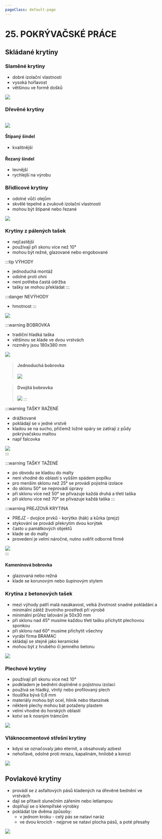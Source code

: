 ```yaml
---
pageClass: default-page
---
```


# 25. POKRÝVAČSKÉ PRÁCE

<!--
TODO: dodělat speciální tašky, např hřebenáč
-->

## Skládané krytiny

### Slaměné krytiny

- dobré izolační vlastnosti
- vysoká hořlavost
- většinou ve formě došků

<img class="centered_image" src="/images/pos/25/dosek.jpg" />

### Dřevěné krytiny

<br>
<img class="centered_image" src="/images/pos/25/drevo.jpg" />

#### Štípaný šindel

- kvalitnější

#### Řezaný šindel

- levnější
- rychlejší na výrobu

### Břidlicové krytiny

- odolné vůči olejům
- skvělé tepelné a zvukově izolační vlastnosti
- mohou být štípané nebo řezané

<img class="centered_image" src="/images/pos/25/bridlice.jpg" />

### Krytiny z pálených tašek

- nejčastější
- používají při skonu více než 10°
- mohou být režné, glazované nebo engobované

:::tip VÝHODY

- jednoduchá montáž
- odolné proti ohni
- není potřeba častá údržba
- tašky se mohou překládat
  :::

:::danger NEVÝHODY

- hmotnost
  :::

<img class="centered_image" src="/images/pos/25/tasky.jpg" />

:::warning BOBROVKA

- tradiční hladká taška
- většinou se klade ve dvou vrstvách
- rozměry jsou 180x380 mm

<img class="centered_image" src="/images/pos/25/bobrovka.jpg" />
<br>

> #### Jednoduchá bobrovka
>
> <img class="centered_image" src="/images/pos/25/bobrovka_jednoducha.jpg" />

> #### Dvojitá bobrovka
>
> <img class="centered_image" src="/images/pos/25/bobrovka_dvojita.jpg" />
> :::

:::warning TAŠKY RAŽENÉ

- drážkované
- pokládají se v jedné vrstvě
- kladou se na sucho, přičemž ložné spáry se zatírají z půdy pokrývačskou maltou
- např falcovka

<img class="centered_image" src="/images/pos/25/falcovka.jpg" />
<br>
  :::

:::warning TAŠKY TAŽENÉ

- po obvodu se kladou do malty
- není vhodné do oblastí s vyšším spádem popílku
- pro menším sklonu než 25° se provádí pojistná izolace
- do sklonu 50° se neprovádí úpravy
- při sklonu více než 50° se přivazuje každá druhá a třetí taška
- při sklonu více než 70° se přivazuje každá taška
  :::

:::warning PREJZOVÁ KRYTINA

- PREJZ - dvojice prvků - korýtko (hák) a kůrka (prejz)
- stykování se provádí překrytím dvou korýtek
- často u památkových objektů
- klade se do malty
- provedení je velmi náročné, nutno svěřit odborné firmě

<img class="centered_image" src="/images/pos/25/prejz.jpg" />
<br>
  :::

#### Kameninová bobrovka

- glazovaná nebo režná
- klade se korunovým nebo šupinovým stylem

### Krytina z betonových tašek

- mezi výhody patří malá nasákavost, velká životnost snadné pokládání a minimální zátěž životního prostředí při výrobě
- minimální průřez laťování je 50x30 mm
- při sklonu nad 45° musíme každou třetí tašku přichytit plechovou sponkou
- při sklonu nad 60° musíme přichytit všechny
- vyrábí firma BRAMAC
- skládají se stejně jako keramické
- mohou být z hrubého či jemného betonu

<img class="centered_image" src="/images/pos/25/beton.jpg" />

### Plechové krytiny

- používají při skonu více než 10°
- podkladem je bednění doplněné o pojistnou izolaci
- používá se hladký, vlnitý nebo profilovaný plech
- tloušťka bývá 0,6 mm
- materiály mohou být ocel, hliník nebo titanzinek
- některé plechy mohou bát potaženy plastem
- velmi vhodné do horských oblastí
- kotví se k nosným trámcům

<img class="centered_image" src="/images/pos/25/kov.jpg" />

### Vláknocementové střešní krytiny

- kdysi se označovaly jako eternit, a obsahovaly azbest
- nehořlavé, odolné proti mrazu, kapalinám, hnilobě a korozi

<img class="centered_image" src="/images/pos/25/vlakenocement.jpg" />

## Povlakové krytiny

- provádí se z asfaltových pásů kladených na dřevěné bednění ve vrstvách
- dají se přitavit slunečním zářením nebo letlampou
- doplňují se o klempířské výrobky
- pokládat lze dvěma způsoby:
  - v jednom kroku - celý pás se nataví naráz
  - ve dvou krocích - nejprve se nataví plocha pásů, a poté přesahy

<img class="centered_image" src="/images/pos/25/asfalt.jpg" />
